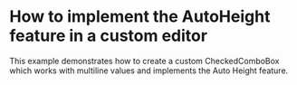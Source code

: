 # How to implement the AutoHeight feature in a custom editor


<p>This example demonstrates how to create a custom CheckedComboBox which works with multiline values and implements the Auto Height feature.</p>

<br/>


